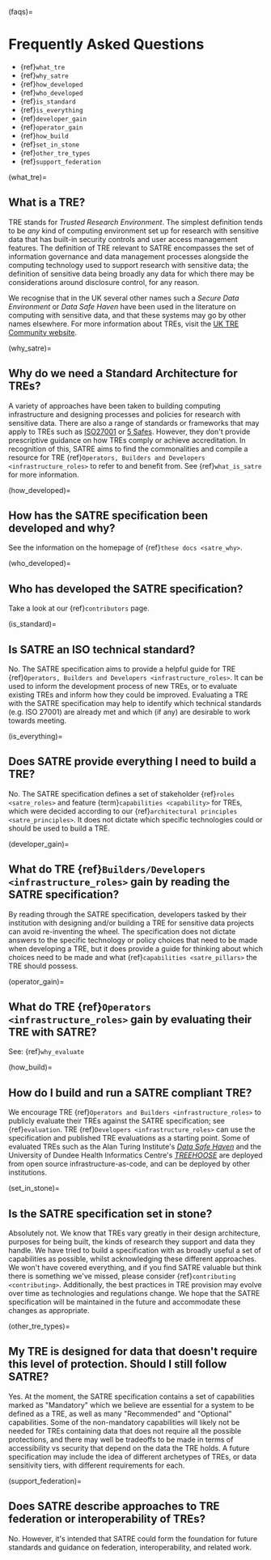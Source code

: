 (faqs)=

# Frequently Asked Questions

- {ref}`what_tre`
- {ref}`why_satre`
- {ref}`how_developed`
- {ref}`who_developed`
- {ref}`is_standard`
- {ref}`is_everything`
- {ref}`developer_gain`
- {ref}`operator_gain`
- {ref}`how_build`
- {ref}`set_in_stone`
- {ref}`other_tre_types`
- {ref}`support_federation`

(what_tre)=

## What is a TRE?

TRE stands for _Trusted Research Environment_.
The simplest definition tends to be _any_ kind of computing environment set up for research with sensitive data that has built-in security controls and user access management features.
The definition of TRE relevant to SATRE encompasses the set of information governance and data management processes alongside the computing technology used to support research with sensitive data; the definition of sensitive data being broadly any data for which there may be considerations around disclosure control, for any reason.

We recognise that in the UK several other names such a _Secure Data Environment_ or _Data Safe Haven_ have been used in the literature on computing with sensitive data, and that these systems may go by other names elsewhere.
For more information about TREs, visit the [UK TRE Community website](https://www.uktre.org/en/latest/).

(why_satre)=

## Why do we need a Standard Architecture for TREs?

A variety of approaches have been taken to building computing infrastructure and designing processes and policies for research with sensitive data.
There are also a range of standards or frameworks that may apply to TREs such as [ISO27001](https://www.iso.org/standard/27001) or [5 Safes](https://blog.ons.gov.uk/2017/01/27/the-five-safes-data-privacy-at-ons/).
However, they don't provide prescriptive guidance on how TREs comply or achieve accreditation.
In recognition of this, SATRE aims to find the commonalities and compile a resource for TRE {ref}`Operators, Builders and Developers <infrastructure_roles>` to refer to and benefit from.
See {ref}`what_is_satre` for more information.

(how_developed)=

## How has the SATRE specification been developed and why?

See the information on the homepage of {ref}`these docs <satre_why>`.

(who_developed)=

## Who has developed the SATRE specification?

Take a look at our {ref}`contributors` page.

(is_standard)=

## Is SATRE an ISO technical standard?

No.
The SATRE specification aims to provide a helpful guide for TRE {ref}`Operators, Builders and Developers <infrastructure_roles>`.
It can be used to inform the development process of new TREs, or to evaluate existing TREs and inform how they could be improved.
Evaluating a TRE with the SATRE specification may help to identify which technical standards (e.g. ISO 27001) are already met and which (if any) are desirable to work towards meeting.

(is_everything)=

## Does SATRE provide everything I need to build a TRE?

No.
The SATRE specification defines a set of stakeholder {ref}`roles <satre_roles>` and feature {term}`capabilities <capability>` for TREs, which were decided according to our {ref}`architectural principles <satre_principles>`.
It does not dictate which specific technologies could or should be used to build a TRE.

(developer_gain)=

## What do TRE {ref}`Builders/Developers <infrastructure_roles>` gain by reading the SATRE specification?

By reading through the SATRE specification, developers tasked by their institution with designing and/or building a TRE for sensitive data projects can avoid re-inventing the wheel.
The specification does not dictate answers to the specific technology or policy choices that need to be made when developing a TRE, but it does provide a guide for thinking about which choices need to be made and what {ref}`capabilities <satre_pillars>` the TRE should possess.

(operator_gain)=

## What do TRE {ref}`Operators <infrastructure_roles>` gain by evaluating their TRE with SATRE?

See: {ref}`why_evaluate`

(how_build)=

## How do I build and run a SATRE compliant TRE?

We encourage TRE {ref}`Operators and Builders <infrastructure_roles>` to publicly evaluate their TREs against the SATRE specification; see {ref}`evaluation`.
TRE {ref}`Developers <infrastructure_roles>` can use the specification and published TRE evaluations as a starting point.
Some of evaluated TREs such as the Alan Turing Institute's _[Data Safe Haven](https://data-safe-haven.readthedocs.io/en/latest/)_ and the University of Dundee Health Informatics Centre's _[TREEHOOSE](https://github.com/HicResearch/TREEHOOSE/)_ are deployed from open source infrastructure-as-code, and can be deployed by other institutions.

(set_in_stone)=

## Is the SATRE specification set in stone?

Absolutely not.
We know that TREs vary greatly in their design architecture, purposes for being built, the kinds of research they support and data they handle.
We have tried to build a specification with as broadly useful a set of capabilities as possible, whilst acknowledging these different approaches.
We won't have covered everything, and if you find SATRE valuable but think there is something we've missed, please consider {ref}`contributing <contributing>`.
Additionally, the best practices in TRE provision may evolve over time as technologies and regulations change.
We hope that the SATRE specification will be maintained in the future and accommodate these changes as appropriate.

(other_tre_types)=

## My TRE is designed for data that doesn't require this level of protection. Should I still follow SATRE?

Yes.
At the moment, the SATRE specification contains a set of capabilities marked as "Mandatory" which we believe are essential for a system to be defined as a TRE, as well as many "Recommended" and "Optional" capabilities.
Some of the non-mandatory capabilities will likely not be needed for TREs containing data that does not require all the possible protections, and there may well be tradeoffs to be made in terms of accessibility vs security that depend on the data the TRE holds.
A future specification may include the idea of different archetypes of TREs, or data sensitivity tiers, with different requirements for each.

(support_federation)=

## Does SATRE describe approaches to TRE federation or interoperability of TREs?

No.
However, it's intended that SATRE could form the foundation for future standards and guidance on federation, interoperability, and related work.
